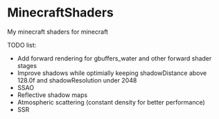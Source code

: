 # MinecraftShaders
My minecraft shaders for minecraft

TODO list:
- Add forward rendering for gbuffers_water and other forward shader stages
- Improve shadows while optimially keeping shadowDistance above 128.0f and shadowResolution under 2048
- SSAO
- Reflective shadow maps
- Atmospheric scattering (constant density for better performance)
- SSR